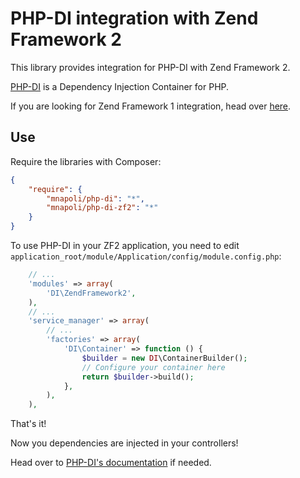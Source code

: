 # PHP-DI integration with Zend Framework 2

This library provides integration for PHP-DI with Zend Framework 2.

[PHP-DI](http://php-di.org/) is a Dependency Injection Container for PHP.

If you are looking for Zend Framework 1 integration, head over [here](https://github.com/mnapoli/PHP-DI-ZF1).

## Use

Require the libraries with Composer:

```json
{
    "require": {
        "mnapoli/php-di": "*",
        "mnapoli/php-di-zf2": "*"
    }
}
```

To use PHP-DI in your ZF2 application, you need to edit `application_root/module/Application/config/module.config.php`:

```php
    // ...
    'modules' => array(
        'DI\ZendFramework2',
    ),
    // ...
    'service_manager' => array(
        // ...
        'factories' => array(
            'DI\Container' => function () {
                $builder = new DI\ContainerBuilder();
                // Configure your container here
                return $builder->build();
            },
        ),
    ),
```

That's it!

Now you dependencies are injected in your controllers!

Head over to [PHP-DI's documentation](http://php-di.org/doc/) if needed.
